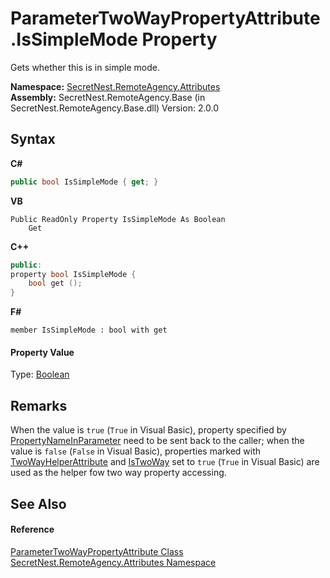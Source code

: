 # ParameterTwoWayPropertyAttribute.IsSimpleMode Property 
 

Gets whether this is in simple mode.

**Namespace:**&nbsp;<a href="N_SecretNest_RemoteAgency_Attributes">SecretNest.RemoteAgency.Attributes</a><br />**Assembly:**&nbsp;SecretNest.RemoteAgency.Base (in SecretNest.RemoteAgency.Base.dll) Version: 2.0.0

## Syntax

**C#**<br />
``` C#
public bool IsSimpleMode { get; }
```

**VB**<br />
``` VB
Public ReadOnly Property IsSimpleMode As Boolean
	Get
```

**C++**<br />
``` C++
public:
property bool IsSimpleMode {
	bool get ();
}
```

**F#**<br />
``` F#
member IsSimpleMode : bool with get

```


#### Property Value
Type: <a href="https://docs.microsoft.com/dotnet/api/system.boolean" target="_blank">Boolean</a>

## Remarks
When the value is `true` (`True` in Visual Basic), property specified by <a href="P_SecretNest_RemoteAgency_Attributes_ParameterTwoWayPropertyAttribute_PropertyNameInParameter">PropertyNameInParameter</a> need to be sent back to the caller; when the value is `false` (`False` in Visual Basic), properties marked with <a href="T_SecretNest_RemoteAgency_Attributes_TwoWayHelperAttribute">TwoWayHelperAttribute</a> and <a href="P_SecretNest_RemoteAgency_Attributes_TwoWayHelperAttribute_IsTwoWay">IsTwoWay</a> set to `true` (`True` in Visual Basic) are used as the helper fow two way property accessing.

## See Also


#### Reference
<a href="T_SecretNest_RemoteAgency_Attributes_ParameterTwoWayPropertyAttribute">ParameterTwoWayPropertyAttribute Class</a><br /><a href="N_SecretNest_RemoteAgency_Attributes">SecretNest.RemoteAgency.Attributes Namespace</a><br />